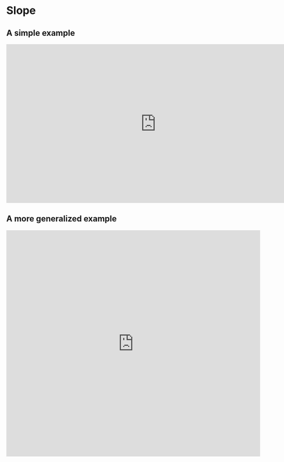 # Slope

## A simple example

<iframe scrolling="no" title="Slope: Intuitive Introduction" src="https://www.geogebra.org/material/iframe/id/byuUdXRz/width/788/height/419/border/888888/sfsb/true/smb/false/stb/false/stbh/false/ai/false/asb/false/sri/true/rc/false/ld/true/sdz/true/ctl/false" width="788px" height="419px" style="border:0px;"> </iframe>

## A more generalized example
<iframe scrolling="no" title="Rise & Run (Revamped)" src="https://www.geogebra.org/material/iframe/id/cFqq7yvz/width/669/height/597/border/888888/sfsb/true/smb/false/stb/false/stbh/false/ai/false/asb/false/sri/true/rc/false/ld/true/sdz/true/ctl/false" width="669px" height="597px" style="border:0px;"> </iframe>
